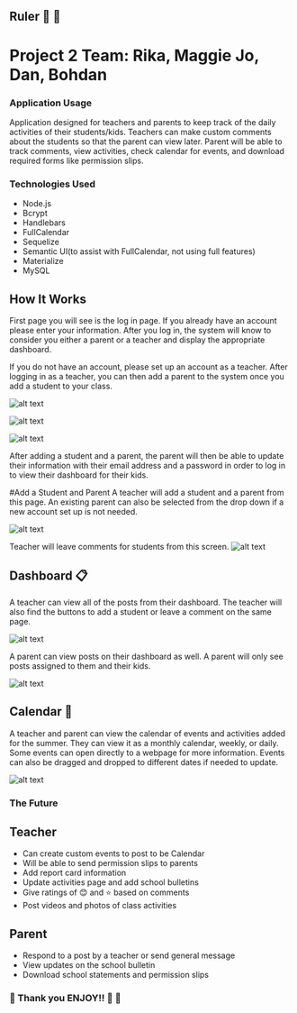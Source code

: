 ## Ruler :straight_ruler: :school:

# Project 2 Team: Rika, Maggie Jo, Dan, Bohdan

### Application Usage
Application designed for teachers and parents to keep track of the daily activities of their students/kids. Teachers can make custom comments about the students so that the parent can view later. Parent will be able to track comments, view activities, check calendar for events, and download required forms like permission slips. 


### Technologies Used
- Node.js
- Bcrypt
- Handlebars
- FullCalendar
- Sequelize
- Semantic UI(to assist with FullCalendar, not using full features)
- Materialize
- MySQL

## How It Works

First page you will see is the log in page. If you already have an account please enter your information. After you log in, the system will know to consider you either a parent or a teacher and display the appropriate dashboard. 

If you do not have an account, please set up an account as a teacher. After logging in as a teacher, you can then add a parent to the system once you add a student to your class.

![alt text](public/images/regularlogin.png "Main Login Image")

![alt text](public/images/teachersetup.png "Teacher Setup Account")

![alt text](public/images/parentsetup.png "Parent Setup Account")

After adding a student and a parent, the parent will then be able to update their information with their email address and a password in order to log in to view their dashboard for their kids. 

#Add a Student and Parent
A teacher will add a student and a parent from this page. An existing parent can also be selected from the drop down if a new account set up is not needed. 

![alt text](public/images/addstudent.png "Add Student and Parent")

Teacher will leave comments for students from this screen.
![alt text](public/images/commentstudent.png "Leave Student Comment")


## Dashboard :clipboard:
A teacher can view all of the posts from their dashboard. The teacher will also find the buttons to add a student or leave a comment on the same page.

![alt text](public/images/teacherdashboard.png "Leave Student Comment")

A parent can view posts on their dashboard as well. A parent will only see posts assigned to them and their kids.

![alt text](public/images/parentdashboard.png "Leave Student Comment")

## Calendar :calendar:
A teacher and parent can view the calendar of events and activities added for the summer. They can view it as a monthly calendar, weekly, or daily. Some events can open directly to a webpage for more information. Events can also be dragged and dropped to different dates if needed to update. 

![alt text](public/images/calendar.png "View of Calendar")

### The Future
## Teacher
- Can create custom events to post to be Calendar
- Will be able to send permission slips to parents
- Add report card information 
- Update activities page and add school bulletins
- Give ratings of :blush: and :star: based on comments
- Post videos and photos of class activities

## Parent
- Respond to a post by a teacher or send general message
- View updates on the school bulletin
- Download school statements and permission slips

### :tada: Thank you ENJOY!! :school_satchel: :school:
